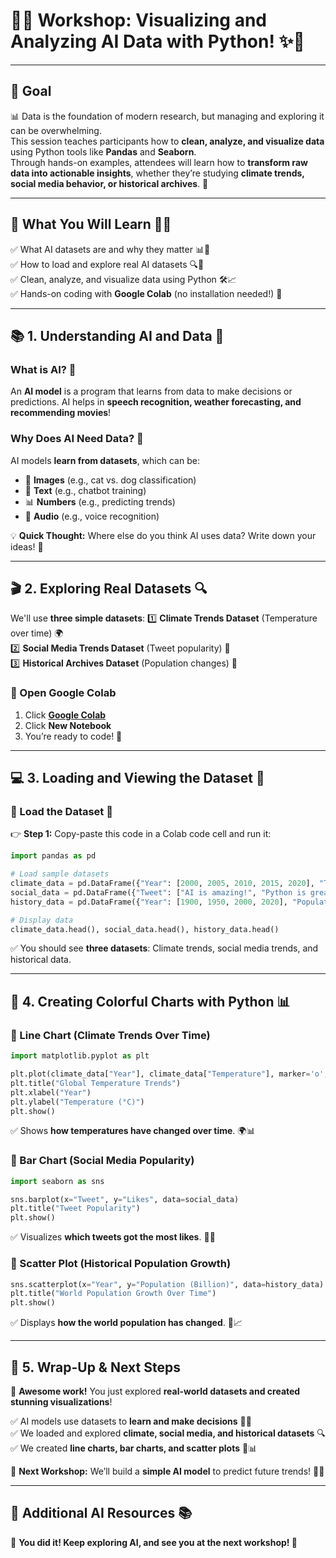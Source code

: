 # 🚀✨ **Workshop: Visualizing and Analyzing AI Data with Python!** ✨🚀

---

## 🎯 **Goal**
📊 Data is the foundation of modern research, but managing and exploring it can be overwhelming.  
This session teaches participants how to **clean, analyze, and visualize data** using Python tools like **Pandas** and **Seaborn**.  
Through hands-on examples, attendees will learn how to **transform raw data into actionable insights**, whether they’re studying **climate trends, social media behavior, or historical archives**. 🚀

---

## 📌 **What You Will Learn** 🧠💡
✅ What AI datasets are and why they matter 📊💜  
✅ How to load and explore real AI datasets 🔍📂  
✅ Clean, analyze, and visualize data using Python 🛠️📈  
✅ Hands-on coding with **Google Colab** (no installation needed!) 🚀  

---

## 📚 **1. Understanding AI and Data** 🤔
### **What is AI?** 🧠
An **AI model** is a program that learns from data to make decisions or predictions. AI helps in **speech recognition, weather forecasting, and recommending movies**!  

### **Why Does AI Need Data?** 📂
AI models **learn from datasets**, which can be:
- 📸 **Images** (e.g., cat vs. dog classification)  
- 📜 **Text** (e.g., chatbot training)  
- 📊 **Numbers** (e.g., predicting trends)  
- 🎵 **Audio** (e.g., voice recognition)  

💡 **Quick Thought:** Where else do you think AI uses data? Write down your ideas! 📝

---

## 🎬 **2. Exploring Real Datasets** 🔍
We'll use **three simple datasets**:
1️⃣ **Climate Trends Dataset** (Temperature over time) 🌍  
2️⃣ **Social Media Trends Dataset** (Tweet popularity) 📱  
3️⃣ **Historical Archives Dataset** (Population changes) 📜  

### **🚀 Open Google Colab**
1. Click **[Google Colab](https://colab.research.google.com/)**  
2. Click **New Notebook**  
3. You’re ready to code! 🎉  

---

## 💻 **3. Loading and Viewing the Dataset** 🦥
### **🔹 Load the Dataset** 💾
👉 **Step 1:** Copy-paste this code in a Colab code cell and run it:
```python
import pandas as pd

# Load sample datasets
climate_data = pd.DataFrame({"Year": [2000, 2005, 2010, 2015, 2020], "Temperature": [14.5, 14.8, 15.1, 15.3, 15.6]})
social_data = pd.DataFrame({"Tweet": ["AI is amazing!", "Python is great!", "Data science rocks!"], "Likes": [120, 200, 340]})
history_data = pd.DataFrame({"Year": [1900, 1950, 2000, 2020], "Population (Billion)": [1.6, 2.5, 6.1, 7.8]})

# Display data
climate_data.head(), social_data.head(), history_data.head()
```

✅ You should see **three datasets**: Climate trends, social media trends, and historical data.

---

## 🎨 **4. Creating Colorful Charts with Python** 📊

### **🔹 Line Chart (Climate Trends Over Time)**
```python
import matplotlib.pyplot as plt

plt.plot(climate_data["Year"], climate_data["Temperature"], marker='o', linestyle='-')
plt.title("Global Temperature Trends")
plt.xlabel("Year")
plt.ylabel("Temperature (°C)")
plt.show()
```
✅ Shows **how temperatures have changed over time**. 🌍📊

### **🔹 Bar Chart (Social Media Popularity)**
```python
import seaborn as sns

sns.barplot(x="Tweet", y="Likes", data=social_data)
plt.title("Tweet Popularity")
plt.show()
```
✅ Visualizes **which tweets got the most likes**. 📱🔥

### **🔹 Scatter Plot (Historical Population Growth)**
```python
sns.scatterplot(x="Year", y="Population (Billion)", data=history_data)
plt.title("World Population Growth Over Time")
plt.show()
```
✅ Displays **how the world population has changed**. 📜📈

---

## 🎯 **5. Wrap-Up & Next Steps**
🎉 **Awesome work!** You just explored **real-world datasets and created stunning visualizations**!  

✅ AI models use datasets to **learn and make decisions** 🧠📂  
✅ We loaded and explored **climate, social media, and historical datasets** 🔍  
✅ We created **line charts, bar charts, and scatter plots** 🎨📊  

🚀 **Next Workshop:** We’ll build a **simple AI model** to predict future trends! 🤖✨  

---

## 🔗 **Additional AI Resources** 📚
🎉 **You did it! Keep exploring AI, and see you at the next workshop! 🚀**  
